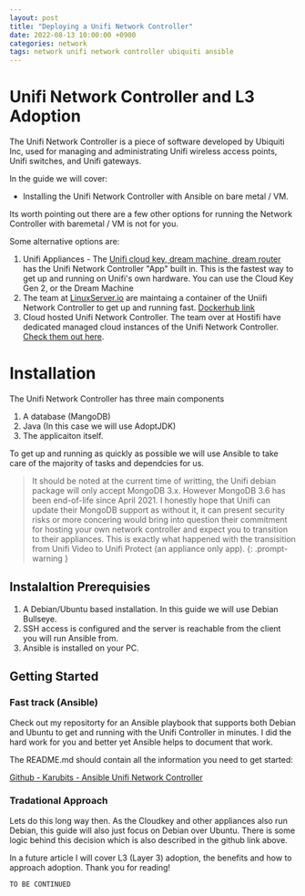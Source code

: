 ```yaml
---
layout: post
title: "Deploying a Unifi Network Controller"
date: 2022-08-13 10:00:00 +0900
categories: network
tags: network unifi network controller ubiquiti ansible
---
```


# Unifi Network Controller and L3 Adoption

The Unifi Network Controller is a piece of software developed by Ubiquiti Inc, used for managing and administrating Unifi wireless access points, Unifi switches, and Unifi gateways.

In the guide we will cover:
- Installing the Unifi Network Controller with Ansible on bare metal / VM.

Its worth pointing out there are a few other options for running the Network Controller with baremetal / VM is not for you.

Some alternative options are:
1. Unifi Appliances - The [Unifi cloud key, dream machine, dream router](https://www.ui.com/consoles) has the Unifi Network Controller "App" built in. This is the fastest way to get up and running on Unifi's own hardware. You can use the Cloud Key Gen 2, or the Dream Machine
2. The team at [LinuxServer.io](https://www.linuxserver.io/) are maintaing a container of the Uniifi Network Controller to get up and running fast. [Dockerhub link](https://hub.docker.com/r/linuxserver/unifi-controller)
3. Cloud hosted Unifi Network Controller. The team over at Hostifi have dedicated managed cloud instances of the Unifi Network Controller. [Check them out here](https://www.hostifi.com/).


# Installation

The Unifi Network Controller has three main components

1. A database (MangoDB)
2. Java (In this case we will use AdoptJDK)
3. The applicaiton itself.

To get up and running as quickly as possible we will use Ansible to take care of the majority of tasks and dependcies for us.

> It should be noted at the current time of writting, the Unifi debian package will only accept MongoDB 3.x. However MongoDB 3.6 has been end-of-life since April 2021. I honestly hope that Unifi can update their MongoDB support as without it, it can present security risks or more concering would bring into question their commitment for hosting your own network controller and expect you to transition to their appliances. This is exactly what happened with the transisition from Unifi Video to Unifi Protect (an appliance only app).
{: .prompt-warning }


## Instalaltion Prerequisies

1. A Debian/Ubuntu based installation. In this guide we will use Debian Bullseye.
2. SSH access is configured and the server is reachable from the client you will run Ansible from.
3. Ansible is installed on your PC. 

## Getting Started

### Fast track (Ansible)

Check out my repositorty for an Ansible playbook that supports both Debian and Ubuntu to get and running with the Unifi Controller in minutes. I did the hard work for you and better yet Ansible helps to document that work.

The README.md should contain all the information you need to get started:

[Github - Karubits - Ansible Unifi Network Controller](https://github.com/karubits/ansible-unifi-network-controller)

### Tradational Approach

Lets do this long way then. As the Cloudkey and other appliances also run Debian, this guide will also just focus on Debian over Ubuntu. There is some logic behind this decision which is also described in the github link above. 


In a future article I will cover L3 (Layer 3) adoption, the benefits and how to approach adoption. Thank you for reading!

`TO BE CONTINUED`

